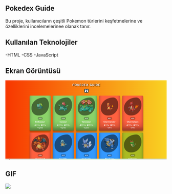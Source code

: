 ## Pokedex Guide

Bu proje, kullanıcıların çeşitli Pokemon türlerini keşfetmelerine ve özelliklerini incelemelerinee olanak tanır. 

## Kullanılan Teknolojiler

-HTML -CSS -JavaScript

## Ekran Görüntüsü

![](/pokedex-guide.png)

## GIF

![](/pokedex-guide.gif)
